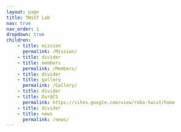 ```yaml
---
layout: page
title: TWiST Lab
nav: true
nav_order: 1
dropdown: true
children:
    - title: mission
      permalink: /Mission/
    - title: divider
    - title: members
      permalink: /Members/
    - title: divider
    - title: gallery
      permalink: /Gallery/
    - title: divider
    - title: Our@CS
      permalink: https://sites.google.com/view/robo-twist/home
    - title: divider
    - title: news
      permalink: /news/
---
```

